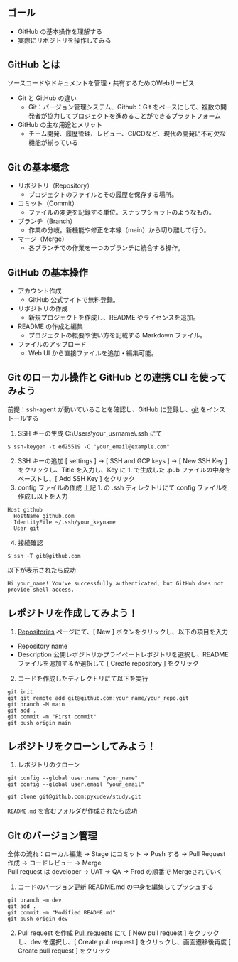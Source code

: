 # 

## ゴール
- GitHub の基本操作を理解する
- 実際にリポジトリを操作してみる

## GitHub とは
ソースコードやドキュメントを管理・共有するためのWebサービス
- Git と GitHub の違い
  - Git：バージョン管理システム、Github：Git をベースにして、複数の開発者が協力してプロジェクトを進めることができるプラットフォーム
- GitHub の主な用途とメリット
  - チーム開発、履歴管理、レビュー、CI/CDなど、現代の開発に不可欠な機能が揃っている

## Git の基本概念
- リポジトリ（Repository）
  - プロジェクトのファイルとその履歴を保存する場所。
- コミット（Commit）
  - ファイルの変更を記録する単位。スナップショットのようなもの。
- ブランチ（Branch）
  - 作業の分岐。新機能や修正を本線（main）から切り離して行う。
- マージ（Merge）
  - 各ブランチでの作業を一つのブランチに統合する操作。

## GitHub の基本操作
- アカウント作成
  - GitHub 公式サイトで無料登録。
- リポジトリの作成
  - 新規プロジェクトを作成し、README やライセンスを追加。
- README の作成と編集
  - プロジェクトの概要や使い方を記載する Markdown ファイル。
- ファイルのアップロード
  - Web UI から直接ファイルを追加・編集可能。

## Git のローカル操作と GitHub との連携 CLI を使ってみよう
前提：ssh-agent が動いていることを確認し、GitHub に登録し、[git](https://git-scm.com/downloads) をインストールする
1. SSH キーの生成
C:\Users\your_usrname\\.ssh にて
```
$ ssh-keygen -t ed25519 -C "your_email@example.com"
```
2. SSH キーの追加
[ settings ] → [ SSH and GCP keys ] → [ New SSH Key ] をクリックし、Title を入力し、Key に 1. で生成した .pub ファイルの中身をペーストし、[ Add SSH Key ] をクリック
3. config ファイルの作成
上記 1. の .ssh ディレクトリにて config ファイルを作成し以下を入力
```
Host github
  HostName github.com
  IdentityFile ~/.ssh/your_keyname
  User git
```
4. 接続確認
```
$ ssh -T git@github.com
```
以下が表示されたら成功
```
Hi your_name! You've successfully authenticated, but GitHub does not provide shell access.
```

## レポジトリを作成してみよう！
1. [Repositories](https://github.com/your_name?tab=repositories) ページにて、[ New ] ボタンをクリックし、以下の項目を入力
- Repository name
- Description
公開レポジトリかプライベートレポジトリを選択し、README ファイルを追加するか選択して [ Create repository ] をクリック
2. コードを作成したディレクトリにて以下を実行
```
git init
git git remote add git@github.com:your_name/your_repo.git
git branch -M main
git add .
git commit -m "First commit"
git push origin main
```

## レポジトリをクローンしてみよう！
1. レポジトリのクローン
```
git config --global user.name "your_name"
git config --global user.email "your_email"

git clone git@github.com:pyxudev/study.git
```
`README.md` を含むフォルダが作成されたら成功

## Git のバージョン管理
全体の流れ：ローカル編集 → Stage にコミット → Push する → Pull Request 作成 → コードレビュー → Merge<br>
Pull request は developer → UAT → QA → Prod の順番で Mergeされていく

1. コードのバージョン更新
README.md の中身を編集してプッシュする
```
git branch -m dev
git add .
git commit -m "Modified README.md"
git push origin dev
```
2. Pull request を作成
[Pull requests](https://github.com/pyxudev/study/pulls) にて [ New pull request ] をクリックし、dev を選択し、[ Create pull request ] をクリックし、画面遷移後再度 [ Create pull request ] をクリック
